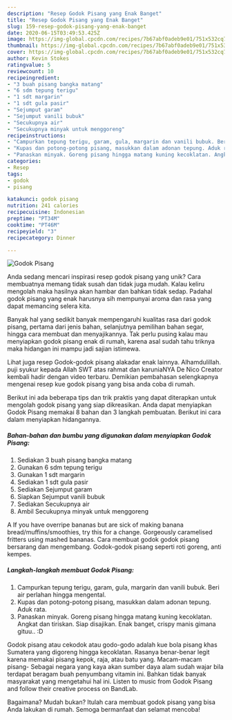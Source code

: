 ```yaml
---
description: "Resep Godok Pisang yang Enak Banget"
title: "Resep Godok Pisang yang Enak Banget"
slug: 159-resep-godok-pisang-yang-enak-banget
date: 2020-06-15T03:49:53.425Z
image: https://img-global.cpcdn.com/recipes/7b67abf0adeb9e01/751x532cq70/godok-pisang-foto-resep-utama.jpg
thumbnail: https://img-global.cpcdn.com/recipes/7b67abf0adeb9e01/751x532cq70/godok-pisang-foto-resep-utama.jpg
cover: https://img-global.cpcdn.com/recipes/7b67abf0adeb9e01/751x532cq70/godok-pisang-foto-resep-utama.jpg
author: Kevin Stokes
ratingvalue: 5
reviewcount: 10
recipeingredient:
- "3 buah pisang bangka matang"
- "6 sdm tepung terigu"
- "1 sdt margarin"
- "1 sdt gula pasir"
- "Sejumput garam"
- "Sejumput vanili bubuk"
- "Secukupnya air"
- "Secukupnya minyak untuk menggoreng"
recipeinstructions:
- "Campurkan tepung terigu, garam, gula, margarin dan vanili bubuk. Beri air perlahan hingga mengental."
- "Kupas dan potong-potong pisang, masukkan dalam adonan tepung. Aduk rata."
- "Panaskan minyak. Goreng pisang hingga matang kuning kecoklatan. Angkat dan tiriskan. Siap disajikan. Enak banget, crispy manis gimana gituu.. :D"
categories:
- Resep
tags:
- godok
- pisang

katakunci: godok pisang 
nutrition: 241 calories
recipecuisine: Indonesian
preptime: "PT34M"
cooktime: "PT46M"
recipeyield: "3"
recipecategory: Dinner

---
```



![Godok Pisang](https://img-global.cpcdn.com/recipes/7b67abf0adeb9e01/751x532cq70/godok-pisang-foto-resep-utama.jpg)

Anda sedang mencari inspirasi resep godok pisang yang unik? Cara membuatnya memang tidak susah dan tidak juga mudah. Kalau keliru mengolah maka hasilnya akan hambar dan bahkan tidak sedap. Padahal godok pisang yang enak harusnya sih mempunyai aroma dan rasa yang dapat memancing selera kita.

Banyak hal yang sedikit banyak mempengaruhi kualitas rasa dari godok pisang, pertama dari jenis bahan, selanjutnya pemilihan bahan segar, hingga cara membuat dan menyajikannya. Tak perlu pusing kalau mau menyiapkan godok pisang enak di rumah, karena asal sudah tahu triknya maka hidangan ini mampu jadi sajian istimewa.

Lihat juga resep Godok-godok pisang alakadar enak lainnya. Alhamdulillah. puji syukur kepada Allah SWT atas rahmat dan karuniaNYA De Nico Creator kembali hadir dengan video terbaru. Demikian pembahasan selengkapnya mengenai resep kue godok pisang yang bisa anda coba di rumah.


Berikut ini ada beberapa tips dan trik praktis yang dapat diterapkan untuk mengolah godok pisang yang siap dikreasikan. Anda dapat menyiapkan Godok Pisang memakai 8 bahan dan 3 langkah pembuatan. Berikut ini cara dalam menyiapkan hidangannya.

<!--inarticleads1-->

##### Bahan-bahan dan bumbu yang digunakan dalam menyiapkan Godok Pisang:

1. Sediakan 3 buah pisang bangka matang
1. Gunakan 6 sdm tepung terigu
1. Gunakan 1 sdt margarin
1. Sediakan 1 sdt gula pasir
1. Sediakan Sejumput garam
1. Siapkan Sejumput vanili bubuk
1. Sediakan Secukupnya air
1. Ambil Secukupnya minyak untuk menggoreng


A If you have overripe bananas but are sick of making banana bread/muffins/smoothies, try this for a change. Gorgeously caramelised fritters using mashed bananas. Cara membuat godok godok pisang bersarang dan mengembang. Godok-godok pisang seperti roti goreng, anti kempes. 

<!--inarticleads2-->

##### Langkah-langkah membuat Godok Pisang:

1. Campurkan tepung terigu, garam, gula, margarin dan vanili bubuk. Beri air perlahan hingga mengental.
1. Kupas dan potong-potong pisang, masukkan dalam adonan tepung. Aduk rata.
1. Panaskan minyak. Goreng pisang hingga matang kuning kecoklatan. Angkat dan tiriskan. Siap disajikan. Enak banget, crispy manis gimana gituu.. :D


Godok pisang atau cekodok atau godo-godo adalah kue bola pisang khas Sumatera yang digoreng hingga kecoklatan. Rasanya benar-benar legit karena memakai pisang kepok, raja, atau batu yang. Macam-macam pisang- Sebagai negara yang kaya akan sumber daya alam sudah wajar bila terdapat beragam buah penyumbang vitamin ini. Bahkan tidak banyak masyarakat yang mengetahui hal ini. Listen to music from Godok Pisang and follow their creative process on BandLab. 

Bagaimana? Mudah bukan? Itulah cara membuat godok pisang yang bisa Anda lakukan di rumah. Semoga bermanfaat dan selamat mencoba!

